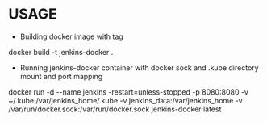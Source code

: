 # USAGE

- Building docker image with tag

docker build -t jenkins-docker .

- Running jenkins-docker container with docker sock and .kube directory mount and port mapping
  
docker run -d --name jenkins -restart=unless-stopped -p 8080:8080  -v ~/.kube:/var/jenkins_home/.kube -v jenkins_data:/var/jenkins_home  -v /var/run/docker.sock:/var/run/docker.sock jenkins-docker:latest